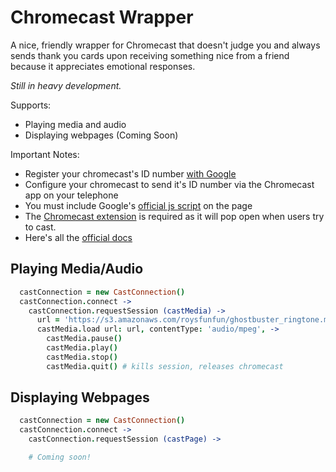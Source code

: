 Chromecast Wrapper
=====================

A nice, friendly wrapper for Chromecast that doesn't judge you and always sends thank you cards upon receiving something nice from a friend because it appreciates emotional responses.

_Still in heavy development._

Supports:

* Playing media and audio
* Displaying webpages (Coming Soon)

Important Notes:

* Register your chromecast's ID number [with Google](https://developers.google.com/cast/docs/registration#RegisterDevice)
* Configure your chromecast to send it's ID number via the Chromecast app on your telephone
* You must include Google's [official js script](https://www.gstatic.com/cv/js/sender/v1/cast_sender.js) on the page
* The [Chromecast extension](https://chrome.google.com/webstore/detail/google-cast/boadgeojelhgndaghljhdicfkmllpafd?hl=en) is required as it will pop open when users try to cast.
* Here's all the [official docs](https://developers.google.com/cast/docs/developers)

Playing Media/Audio
------------------------

```coffee
  castConnection = new CastConnection()
  castConnection.connect ->
    castConnection.requestSession (castMedia) ->
      url = 'https://s3.amazonaws.com/roysfunfun/ghostbuster_ringtone.mp3'
      castMedia.load url: url, contentType: 'audio/mpeg', ->
        castMedia.pause()
        castMedia.play()
        castMedia.stop()
        castMedia.quit() # kills session, releases chromecast
```

Displaying Webpages
------------------------

```coffee
  castConnection = new CastConnection()
  castConnection.connect ->
    castConnection.requestSession (castPage) ->

    # Coming soon!
```
